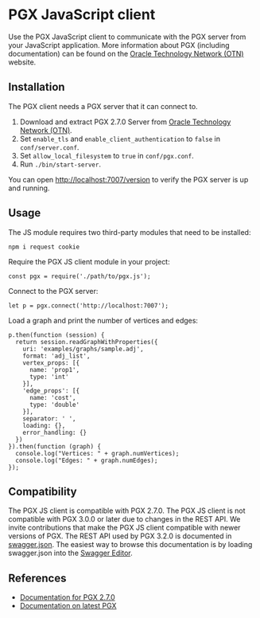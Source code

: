 # PGX JavaScript client

Use the PGX JavaScript client to communicate with the PGX server from your JavaScript application.
More information about PGX (including documentation) can be found on the [Oracle Technology Network (OTN)](https://www.oracle.com/technetwork/oracle-labs/parallel-graph-analytix/overview/index.html) website.

## Installation

The PGX client needs a PGX server that it can connect to.

1. Download and extract PGX 2.7.0 Server from [Oracle Technology Network (OTN)](https://www.oracle.com/technetwork/oracle-labs/parallel-graph-analytix/downloads/index.html).
2. Set `enable_tls` and `enable_client_authentication` to `false` in `conf/server.conf`.
3. Set `allow_local_filesystem` to `true` in `conf/pgx.conf`.
4. Run `./bin/start-server`.

You can open [http://localhost:7007/version](http://localhost:7007/version) to verify the PGX server is up and running.

## Usage

The JS module requires two third-party modules that need to be installed:

```
npm i request cookie
```

Require the PGX JS client module in your project:

```
const pgx = require('./path/to/pgx.js');
```

Connect to the PGX server:

```
let p = pgx.connect('http://localhost:7007');
```

Load a graph and print the number of vertices and edges:

```
p.then(function (session) {
  return session.readGraphWithProperties({
    uri: 'examples/graphs/sample.adj',
    format: 'adj_list',
    vertex_props: [{
      name: 'prop1',
      type: 'int'
    }],
    'edge_props': [{
      name: 'cost',
      type: 'double'
    }],
    separator: ' ',
    loading: {},
    error_handling: {}
  })
}).then(function (graph) {
  console.log("Vertices: " + graph.numVertices);
  console.log("Edges: " + graph.numEdges);
});
```

## Compatibility

The PGX JS client is compatible with PGX 2.7.0.
The PGX JS client is not compatible with PGX 3.0.0 or later due to changes in the REST API.
We invite contributions that make the PGX JS client compatible with newer versions of PGX.
The REST API used by PGX 3.2.0 is documented in [swagger.json](https://docs.oracle.com/cd/E56133_01/latest/swagger/swagger.json).
The easiest way to browse this documentation is by loading swagger.json into the [Swagger Editor](https://editor.swagger.io).

## References

* [Documentation for PGX 2.7.0](https://docs.oracle.com/cd/E56133_01/2.7.0/index.html)
* [Documentation on latest PGX](https://docs.oracle.com/cd/E56133_01/latest/index.html)


